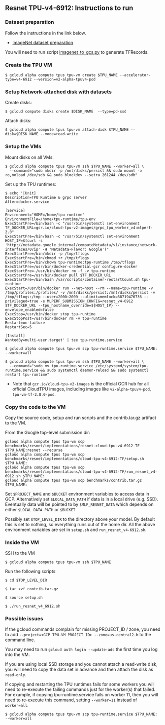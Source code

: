 
## Resnet TPU-v4-6912: Instructions to run

### Dataset preparation

Follow the instructions in the link below. 

*   [ImageNet dataset preparation](https://github.com/mlperf/training/tree/master/image_classification#3-datasetenvironment)

You will need to run script
[imagenet_to_gcs.py](https://github.com/tensorflow/tpu/blob/master/tools/datasets/imagenet_to_gcs.py)
to generate TFRecords.

### Create the TPU VM
```
$ gcloud alpha compute tpus tpu-vm create $TPU_NAME --accelerator-type=v4-6912 --version=v2-alpha-tpuv4-pod
```

### Setup Network-attached disk with datasets

Create disks:

```
$ gcloud compute disks create $DISK_NAME  --type=pd-ssd
```

Attach disks:

```
$ gcloud alpha compute tpus tpu-vm attach-disk $TPU_NAME --disk=$DISK_NAME --mode=read-write
```


### Setup the VMs

Mount disks on all VMs:

```
$ gcloud alpha compute tpus tpu-vm ssh $TPU_NAME --worker=all \
  --command="sudo mkdir -p /mnt/disks/persist && sudo mount -o ro,noload /dev/sdb && sudo blockdev --setra 261244 /dev/sdb"
```

Set up the TPU runtimes:

```
$ echo '[Unit]
Description=TPU Runtime & grpc server
After=docker.service

[Service]
Environment="HOME=/home/tpu-runtime"
EnvironmentFile=/home/tpu-runtime/tpu-env
ExecStartPre=/bin/bash -c "/usr/bin/systemctl set-environment TF_DOCKER_URL=gcr.io/cloud-tpu-v2-images/grpc_tpu_worker_v4:mlperf-2.0"
ExecStartPre=/bin/bash -c "/usr/bin/systemctl set-environment HOST_IP=$(curl -s 'http://metadata.google.internal/computeMetadata/v1/instance/network-interfaces/0/ip' -H 'Metadata-Flavor: Google')"
ExecStartPre=/bin/mkdir -p /tmp/tflogs
ExecStartPre=/bin/chmod +r /tmp/tflogs
ExecStartPre=/bin/chown tpu-runtime:tpu-runtime /tmp/tflogs
ExecStartPre=/usr/bin/docker-credential-gcr configure-docker
ExecStartPre=-/usr/bin/docker rm -f -v tpu-runtime
ExecStartPre=/usr/bin/docker pull $TF_DOCKER_URL
ExecStartPre=/bin/bash /var/scripts/container-restartCount.sh tpu-runtime
ExecStart=/usr/bin/docker run --net=host --rm --name=tpu-runtime -v /tmp/profiles:/profiles/ -v /mnt/disks/persist:/mnt/disks/persist -v /tmp/tflogs:/tmp --user=2000:2000 --ulimit=memlock=68719476736 --privileged=true -e MLPERF_SUBMISSION_CONFIG=resnet_v4-6912 $TF_DOCKER_URL --tpu_hostname_override=${HOST_IP} --envelope_enabled=false
ExecStop=/usr/bin/docker stop tpu-runtime
ExecStopPost=/usr/bin/docker rm -v tpu-runtime
Restart=on-failure
RestartSec=5

[Install]
WantedBy=multi-user.target' | tee tpu-runtime.service

$ gcloud alpha compute tpus tpu-vm scp tpu-runtime.service $TPU_NAME: --worker=all

$ gcloud alpha compute tpus tpu-vm ssh $TPU_NAME --worker=all \
  --command="sudo mv tpu-runtime.service /etc/systemd/system/tpu-runtime.service && sudo systemctl daemon-reload && sudo systemctl restart tpu-runtime"

```
* Note that `gcr.io/cloud-tpu-v2-images` is the official GCR hub for all official CloudTPU images, including images like `v2-alpha-tpuv4-pod, tpu-vm-tf-2.8.0-pod`.

### Copy the code to the VM

Copy the source code, setup and run scripts and the contrib.tar.gz artifact to the VM.

From the Google top-level submission dir:
```
gcloud alpha compute tpus tpu-vm scp benchmarks/resnet/implementations/resnet-cloud-tpu-v4-6912-TF $TPU_NAME:resnet --recurse
gcloud alpha compute tpus tpu-vm scp benchmarks/resnet/implementations/cloud-tpu-v4-6912-TF/setup.sh $TPU_NAME:
gcloud alpha compute tpus tpu-vm scp benchmarks/resnet/implementations/cloud-tpu-v4-6912-TF/run_resnet_v4-6912.sh $TPU_NAME:
gcloud alpha compute tpus tpu-vm scp benchmarks/contrib.tar.gz $TPU_NAME:
```

Set `$PROJECT_NAME` and `$BUCKET` environment variables to access data in GCP.
Alternatively set `$LOCAL_DATA_PATH` if data is in a local drive (e.g. SSD).
Eventually data will be pointed to by `$MLP_RESNET_DATA` which depends on either
`$LOCAL_DATA_PATH` or `$BUCKET`

Possibly set `$TOP_LEVEL_DIR` to the directory above your model. By default this is set to nothing, so everything runs out of the home dir.
All the above environment variables are set in `setup.sh` and `run_resnet_v4-6912.sh`.

### Inside the VM

SSH to the VM

```
$ gcloud alpha compute tpus tpu-vm ssh $TPU_NAME
```

Run the following scripts:

```
$ cd $TOP_LEVEL_DIR

$ tar xvf contrib.tar.gz

$ source setup.sh

$ ./run_resnet_v4_6912.sh
```

### Possible issues

If the gcloud commands complain for missing PROJECT_ID / zone, you need to add `--project=<GCP TPU-VM PROJECT ID> --zone=us-central2-b` to the command line.

You may need to run `gcloud auth login --update-adc` the first time you log into the VM.

If you are using local SSD storage and you cannot attach a read-write disk, you will need to copy the data set in advance and then attach the disk as `read-only`.

If copying and restarting the TPU runtimes fails for some workers you will need to re-execute the failing commands just for the worker(s) that failed.
For example, if copying tpu-runtime.service fails on worker 11, then you will need to re-execute this command, setting `--worker=11` instead of `worker=all`.

```$ gcloud alpha compute tpus tpu-vm scp tpu-runtime.service $TPU_NAME: --worker=all```
